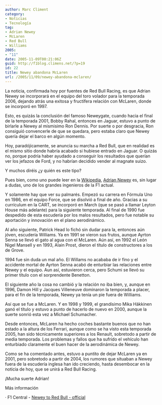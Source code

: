 ```yaml
---
author: Marc Climent
category:
- Noticias
- Tecnología
tag:
- Adrian Newey
- McLaren
- Red Bull
- Williams
2005:
- "11"
date: 2005-11-09T00:21:06Z
guid: http://f1blog.climens.net/?p=19
id: 22
title: Newey abandona McLaren
url: /2005/11/09/newey-abandona-mclaren/
---
```


La noticia, confirmada hoy por fuentes de Red Bull Racing, es que Adrian Newey se incorporará en el equipo del toro volador para la temporada 2006, dejando atrás una exitosa y fructífera relación con McLaren, donde se incorporó en 1997.
  
Esto, es quizás la conclusión del famoso Neweygate, cuando hacia el final de la temporada 2001, Bobby Rahal, entonces en Jaguar, estuvo a punto de birlarle a Newey al mismisimo Ron Dennis. Por suerte o por desgracia, Ron consiguió convencerle de que se quedara, pero estaba claro que Newey quería dejar el barco en algún momento.
  
Hoy, paradójicamente, se anuncia su marcha a Red Bull, que en realidad es el mismo sitio donde habría acabado si hubiese entrado en Jaguar. O quizás no, porque podría haber ayudado a conseguir los resultados que querían ver los jefazos de Ford, y no habrían decidido vender al magnate suizo.

Y muchos diréis ¿y quién es este tipo?

Pues bien, como uno puede leer en la [Wikipedia](http://en.wikipedia.org/wiki/Adrian_Newey), [Adrian Newey](http://en.wikipedia.org/wiki/Adrian_Newey) es, sin lugar a dudas, uno de los grandes ingenieros de la F1 actual.
  
Y solamente hay que ver su palmarés. Empezó su carrera en Fórmula Uno en 1986, en el equipo Force, que se disolvió a final de año. Gracias a su currículum en la CART, se incorporó en March (que se pasó a llamar Leyton House más adelante) para la siguiente temporada. Al final de 1990 fue despedido de esta escudería por los malos resultados, pero fue notable su aportación y innovación en el plano aerodinámico.

Al año siguiente, Patrick Head lo fichó sin dudar para la, entonces aún jóven, escudería Williams. Ya en 1991 se vieron sus frutos, aunque Ayrton Senna se llevó el gato al agua con el McLaren. Aún así, en 1992 el León Nigel Mansell y en 1993, Alain Prost, dieron el título de constructores a los de Grove.
  
1994 fue sin duda un mal año. El Willams no acababa de ir fino y el accidente mortal de Ayrton Senna acabó de enturbiar las relaciones entre Newey y el equipo. Aun así, estuvieron cerca, pero Schumi se llevó su primer título con el sorprendente Benetton.
  
El siguiente año la cosa no cambió y la relación no iba bien, y, aunque en 1996, Damon Hill y Jacques Villeneuve dominaron la temporada a placer, para el fin de la temporada, Newey ya tenía un pie fuera de Williams.
  
Así que se fue a McLaren. Y en 1998 y 1999, el grandísimo Mika Häkkinen ganó el título y estuvo a punto de hacerlo de nuevo en 2000, aunque la suerte sonrió esta vez a Michael Schumacher.
  
Desde entonces, McLaren ha hecho coches bastante buenos que no han estado a la altura de los Ferrari, aunque como se ha visto esta temporada 2005, han sido técnicamente superiores a los Renault, sobretodo a partir de media temporada. Los problemas y fallos que ha sufrido el vehículo han enturbiado claramente el buen hacer de la aerodinámica de Newey.

Como se ha comentado antes, estuvo a puntito de dejar McLaren ya en 2001, pero sobretodo a partir de 2004, los rumores que situaban a Newey fuera de la escudería inglesa han ido creciendo, hasta desembocar en la noticia de hoy, que se unirá a Red Bull Racing.

¡Mucha suerte Adrian!

Más información
  
· F1 Central - [Newey to Red Bull - official](http://web.archive.org/web/20081120140438/http://formula-1.updatesport.com/news/article/1131454397/formula_one/F1headlines/Newey-to-Red-Bull-official/view.html)